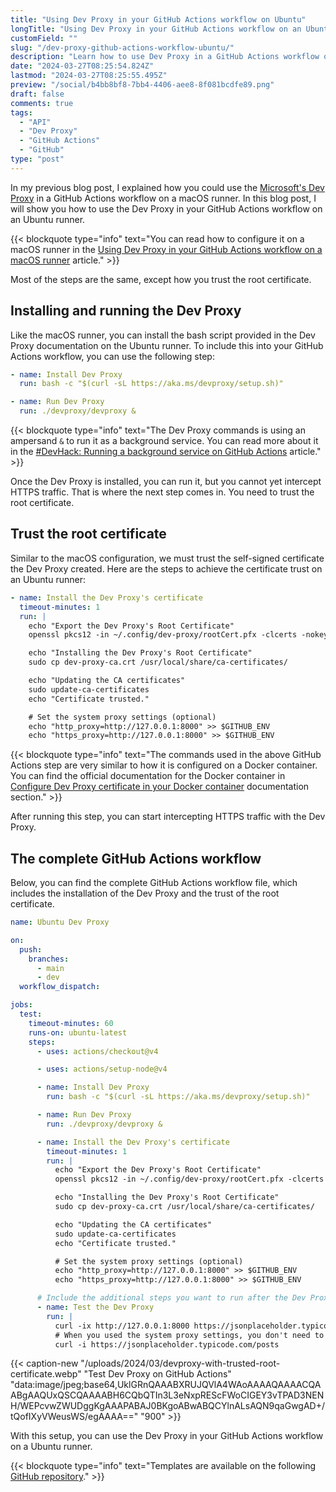 ```yaml
---
title: "Using Dev Proxy in your GitHub Actions workflow on Ubuntu"
longTitle: "Using Dev Proxy in your GitHub Actions workflow on an Ubuntu hosted VM"
customField: ""
slug: "/dev-proxy-github-actions-workflow-ubuntu/"
description: "Learn how to use Dev Proxy in a GitHub Actions workflow on an Ubuntu hosted VM for intercepting and inspecting your API calls"
date: "2024-03-27T08:25:54.824Z"
lastmod: "2024-03-27T08:25:55.495Z"
preview: "/social/b4bb8bf8-7bb4-4406-aee8-8f081bcdfe89.png"
draft: false
comments: true
tags:
  - "API"
  - "Dev Proxy"
  - "GitHub Actions"
  - "GitHub"
type: "post"
---
```


In my previous blog post, I explained how you could use the [Microsoft's Dev Proxy](https://learn.microsoft.com/en-us/microsoft-cloud/dev/dev-proxy/overview) in a GitHub Actions workflow on a macOS runner. In this blog post, I will show you how to use the Dev Proxy in your GitHub Actions workflow on an Ubuntu runner.

{{< blockquote type="info" text="You can read how to configure it on a macOS runner in the [Using Dev Proxy in your GitHub Actions workflow on a macOS runner](https://www.eliostruyf.com/dev-proxy-github-actions-workflow-macos/) article." >}}

Most of the steps are the same, except how you trust the root certificate.

## Installing and running the Dev Proxy

Like the macOS runner, you can install the bash script provided in the Dev Proxy documentation on the Ubuntu runner. To include this into your GitHub Actions workflow, you can use the following step:

```yaml {title="Install and run the Dev Proxy - GitHub Actions steps"}
- name: Install Dev Proxy
  run: bash -c "$(curl -sL https://aka.ms/devproxy/setup.sh)"

- name: Run Dev Proxy
  run: ./devproxy/devproxy &
```

{{< blockquote type="info" text="The Dev Proxy commands is using an ampersand `&` to run it as a background service. You can read more about it in the [#DevHack: Running a background service on GitHub Actions](https://www.eliostruyf.com/devhack-running-background-service-github-actions/) article." >}}

Once the Dev Proxy is installed, you can run it, but you cannot yet intercept HTTPS traffic. That is where the next step comes in. You need to trust the root certificate.

## Trust the root certificate

Similar to the macOS configuration, we must trust the self-signed certificate the Dev Proxy created. Here are the steps to achieve the certificate trust on an Ubuntu runner:

```yaml {title="Run Dev Proxy - GitHub Actions step"}
- name: Install the Dev Proxy's certificate
  timeout-minutes: 1
  run: |
    echo "Export the Dev Proxy's Root Certificate"
    openssl pkcs12 -in ~/.config/dev-proxy/rootCert.pfx -clcerts -nokeys -out dev-proxy-ca.crt -passin pass:""

    echo "Installing the Dev Proxy's Root Certificate"
    sudo cp dev-proxy-ca.crt /usr/local/share/ca-certificates/

    echo "Updating the CA certificates"
    sudo update-ca-certificates
    echo "Certificate trusted."

    # Set the system proxy settings (optional)
    echo "http_proxy=http://127.0.0.1:8000" >> $GITHUB_ENV
    echo "https_proxy=http://127.0.0.1:8000" >> $GITHUB_ENV
```

{{< blockquote type="info" text="The commands used in the above GitHub Actions step are very similar to how it is configured on a Docker container. You can find the official documentation for the Docker container in [Configure Dev Proxy certificate in your Docker container](https://learn.microsoft.com/en-gb/microsoft-cloud/dev/dev-proxy/how-to/use-dev-proxy-with-dotnet-docker?pivots=client-operating-system-windows#configure-dev-proxy-certificate-in-your-docker-container) documentation section." >}}

After running this step, you can start intercepting HTTPS traffic with the Dev Proxy.

## The complete GitHub Actions workflow

Below, you can find the complete GitHub Actions workflow file, which includes the installation of the Dev Proxy and the trust of the root certificate.

```yaml {title="Complete GitHub Actions workflow"}
name: Ubuntu Dev Proxy

on:
  push:
    branches:
      - main
      - dev
  workflow_dispatch:

jobs:
  test:
    timeout-minutes: 60
    runs-on: ubuntu-latest
    steps:
      - uses: actions/checkout@v4

      - uses: actions/setup-node@v4

      - name: Install Dev Proxy
        run: bash -c "$(curl -sL https://aka.ms/devproxy/setup.sh)"

      - name: Run Dev Proxy
        run: ./devproxy/devproxy &

      - name: Install the Dev Proxy's certificate
        timeout-minutes: 1
        run: |
          echo "Export the Dev Proxy's Root Certificate"
          openssl pkcs12 -in ~/.config/dev-proxy/rootCert.pfx -clcerts -nokeys -out dev-proxy-ca.crt -passin pass:""

          echo "Installing the Dev Proxy's Root Certificate"
          sudo cp dev-proxy-ca.crt /usr/local/share/ca-certificates/

          echo "Updating the CA certificates"
          sudo update-ca-certificates
          echo "Certificate trusted."

          # Set the system proxy settings (optional)
          echo "http_proxy=http://127.0.0.1:8000" >> $GITHUB_ENV
          echo "https_proxy=http://127.0.0.1:8000" >> $GITHUB_ENV

      # Include the additional steps you want to run after the Dev Proxy started
      - name: Test the Dev Proxy
        run: |
          curl -ix http://127.0.0.1:8000 https://jsonplaceholder.typicode.com/posts
          # When you used the system proxy settings, you don't need to specify the proxy in the curl command
          curl -i https://jsonplaceholder.typicode.com/posts
```

{{< caption-new "/uploads/2024/03/devproxy-with-trusted-root-certificate.webp" "Test Dev Proxy on GitHub Actions"  "data:image/jpeg;base64,UklGRnQAAABXRUJQVlA4WAoAAAAQAAAACQAABgAAQUxQSCQAAAABH6CQbQTIn3L3eNxpREScFWoCIGEY3vTPAD3NENH/WEPcvwZWUDggKgAAAPABAJ0BKgoABwABQCYlnALsAQN9qaGwgAD+/tQofIXyVWeusWS/egAAAA==" "900" >}}

With this setup, you can use the Dev Proxy in your GitHub Actions workflow on a Ubuntu runner.

{{< blockquote type="info" text="Templates are available on the following [GitHub repository](https://github.com/estruyf/devproxy-github-actions-templates)." >}}